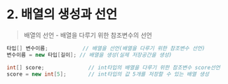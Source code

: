 # 2. 배열의 생성과 선언

> 배열의 선언 - 배열을 다루기 위한 참조변수의 선언
> 

```java
타입[] 변수이름;           // 배열을 선언(배열을 다루기 위한 참조변수 선언)
변수이름 = new 타입[길이]; // 배열을 생성(실제 저장공간을 생성)

int[] score;              // int타입의 배열을 다루기 위한 참조변수 score선언
score = new int[5];       // int타입의 값 5개를 저장할 수 있는 배열 생성
```